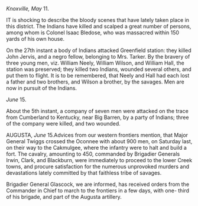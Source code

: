 *Knoxville, May* 11.IT is shocking to describe the bloody scenes
                    that have lately taken place in this district. The Indians have killed
                    and scalped a great number of persons, among whom is Colonel Isaac Bledose,
                    who was massacred within 150 yards of his own house.On the 27th instant a body of Indians attacked Greenfield station: they
                    killed John Jervis, and a negro fellow, belonging to Mrs. Tarker. By
                    the bravery of three young men, viz. William Neely, William
                    Wilson, and William Hall, the station was preserved; they killed two
                    Indians, wounded several others, and put them to flight. It is to be 
                    remembered, that Neely and Hall had each lost a father and two brothers,
                    and Wilson a brother, by the savages. Men are now in pursuit of the Indians.*June* 15.About the 5th instant, a company of seven men were attacked on the trace
                    from Cumberland to Kentucky, near Big Barren, by a party of Indians; three of the company were killed, and two wounded. AUGUSTA, *June* 15.Advices from our western frontiers mention, that Major General Twiggs
                    crossed the Oconnee with about 900 men, on Saturday last, on their way
                    to the Cakmulgee, where the infantry were to halt and build a fort. The
                    cavalry, amounting to 450, commanded by Brigadier Generals Irwin,
                    Clark, and Blackburn, were immediately to proceed to the
                    lower Creek towns, and procure satisfaction for the numerous
                    unprovoked murders and devastations lately committed by that faithless
                    tribe of savages.Brigadier General Glascock, we are informed, has received orders from the
                    Commander in Chief to march to the frontiers in a few days, with one-
                    third of his brigade, and part of the Augusta artillery.
                
